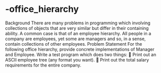 # -office_hierarchy
Background There are many problems in programming which involving collections of objects that are very similar but differ in their containing ability. A common case is that of an employee hierarchy. All people in a company are employees, yet some are managers and so, in a sense, contain collections of other employees. Problem Statement For the following office hierarchy, provide concrete implementations of Manager and Employee. Write a test program which does two things:  Print out an ASCII employee tree (any format you want).  Print out the total salary requirements for the entire company.
